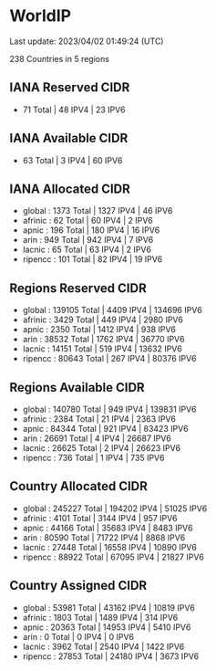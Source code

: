 # WorldIP

Last update: 2023/04/02 01:49:24 (UTC)

238 Countries in 5 regions

## IANA Reserved CIDR

- 71 Total | 48 IPV4 | 23 IPV6

## IANA Available CIDR

- 63 Total | 3 IPV4 | 60 IPV6

## IANA Allocated CIDR

- global : 1373 Total | 1327 IPV4 | 46 IPV6
- afrinic : 62 Total | 60 IPV4 | 2 IPV6
- apnic : 196 Total | 180 IPV4 | 16 IPV6
- arin : 949 Total | 942 IPV4 | 7 IPV6
- lacnic : 65 Total | 63 IPV4 | 2 IPV6
- ripencc : 101 Total | 82 IPV4 | 19 IPV6

## Regions Reserved CIDR

- global : 139105 Total | 4409 IPV4 | 134696 IPV6
- afrinic : 3429 Total | 449 IPV4 | 2980 IPV6
- apnic : 2350 Total | 1412 IPV4 | 938 IPV6
- arin : 38532 Total | 1762 IPV4 | 36770 IPV6
- lacnic : 14151 Total | 519 IPV4 | 13632 IPV6
- ripencc : 80643 Total | 267 IPV4 | 80376 IPV6

## Regions Available CIDR

- global : 140780 Total | 949 IPV4 | 139831 IPV6
- afrinic : 2384 Total | 21 IPV4 | 2363 IPV6
- apnic : 84344 Total | 921 IPV4 | 83423 IPV6
- arin : 26691 Total | 4 IPV4 | 26687 IPV6
- lacnic : 26625 Total | 2 IPV4 | 26623 IPV6
- ripencc : 736 Total | 1 IPV4 | 735 IPV6

## Country Allocated CIDR

- global : 245227 Total | 194202 IPV4 | 51025 IPV6
- afrinic : 4101 Total | 3144 IPV4 | 957 IPV6
- apnic : 44166 Total | 35683 IPV4 | 8483 IPV6
- arin : 80590 Total | 71722 IPV4 | 8868 IPV6
- lacnic : 27448 Total | 16558 IPV4 | 10890 IPV6
- ripencc : 88922 Total | 67095 IPV4 | 21827 IPV6

## Country Assigned CIDR

- global : 53981 Total | 43162 IPV4 | 10819 IPV6
- afrinic : 1803 Total | 1489 IPV4 | 314 IPV6
- apnic : 20363 Total | 14953 IPV4 | 5410 IPV6
- arin : 0 Total | 0 IPV4 | 0 IPV6
- lacnic : 3962 Total | 2540 IPV4 | 1422 IPV6
- ripencc : 27853 Total | 24180 IPV4 | 3673 IPV6
